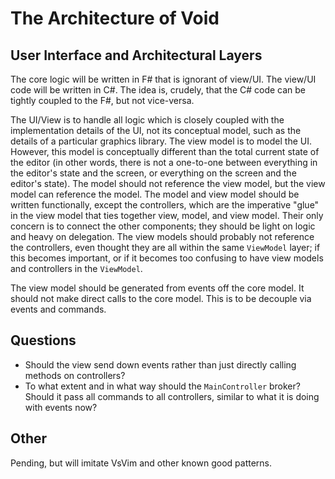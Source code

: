 # The Architecture of Void

## User Interface and Architectural Layers
The core logic will be written in F# that is ignorant of view/UI. The view/UI
code will be written in C#. The idea is, crudely, that the C# code can be
tightly coupled to the F#, but not vice-versa.

The UI/View is to handle all logic which is closely coupled with the
implementation details of the UI, not its conceptual model, such as the details
of a particular graphics library. The view model is to model the UI. However,
this model is conceptually different than the total current state of the editor
(in other words, there is not a one-to-one between everything in the editor's
state and the screen, or everything on the screen and the editor's state). The
model should not reference the view model, but the view model can reference the
model. The model and view model should be written functionally, except the
controllers, which are the imperative "glue" in the view model that ties
together view, model, and view model. Their only concern is to connect the other
components; they should be light on logic and heavy on delegation. The view
models should probably not reference the controllers, even thought they are all
within the same `ViewModel` layer; if this becomes important, or if it becomes
too confusing to have view models and controllers in the `ViewModel`.

The view model should be generated from events off the core model. It should not
make direct calls to the core model. This is to be decouple via events and
commands.

## Questions
+ Should the view send down events rather than just directly calling methods on
  controllers?
+ To what extent and in what way should the `MainController` broker? Should it
  pass all commands to all controllers, similar to what it is doing with events
  now?

## Other
Pending, but will imitate VsVim and other known good patterns.
